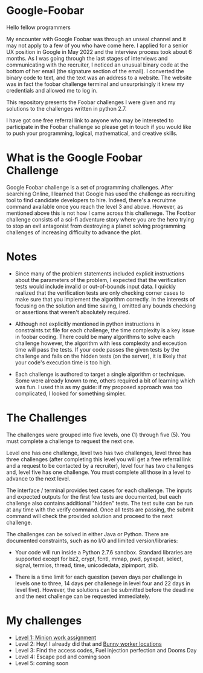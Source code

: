 # Google-Foobar

Hello fellow programmers

My encounter with Google Foobar was through an unseal channel and it may not apply to a few of you who have come here. I applied for a senior UX position in Google in May 2022 and the interview process took about 6 months. As I was going through the last stages of interviews and communicating with the recruiter, I noticed an unusual binary code at the bottom of her email (the signature section of the email). I converted the binary code to text, and the text was an address to a website. The website was in fact the foobar challenge terminal and unsurprisingly it knew my credentials and allowed me to log in. 

This repository presents the Foobar challenges I were given and my solutions to the challenges written in python 2.7. 

I have got one free referral link to anyone who may be interested to participate in the Foobar challenge so please get in touch if you would like to push your programming, logical, mathematical, and creative skills. 

# What is the Google Foobar Challenge

Google Foobar challenge is a set of programming challenges. After searching Online, I learned that Google has used the challenge as recruiting tool to find candidate developers to hire. Indeed, there's a recruitme command available once you reach the level 3 and above. However, as mentioned above this is not how I came across this challenege. The Footbar challenge consists of a sci-fi adventure story where you are the hero trying to stop an evil antagonist from destroying a planet solving programming challenges of increasing difficulty to advance the plot.

# Notes

* Since many of the problem statements included explicit instructions about the parameters of the problem, I expected that the verification tests would include invalid or out-of-bounds input data. I quickly realized that the verification tests are only checking corner cases to make sure that you implement the algorithm correctly. In the interests of focusing on the solution and time saving, I omitted any bounds checking or assertions that weren't absolutely required.

* Although not explicitly mentioned in python instructions in constraints.txt file for each challenge, the time complexity is a key issue in foobar coding. There could be many algorithms to solve each challenge however, the algorithm with less complexity and exceution time will pass the tests. If your code passes the given tests by the challenge and fails on the hidden tests (on the server), it is likely that your code's execution time is too high.

* Each challenge is authored to target a single algorithm or technique. Some were already known to me, others required a bit of learning which was fun. I used this as my guide: if my proposed approach was too complicated, I looked for something simpler.

# The Challenges

The challenges were grouped into five levels, one (1) through five (5). You must complete a challenge to request the next one. 

Level one has one challenge, level two has two challenges, level three has three challenges (after completing this level you will get a free referral link and a request to be contacted by a recruiter), level four has two challenges and, level five has one challenge. You must complete all those in a level to advance to the next level.

The interface / terminal provides test cases for each challenge. The inputs and expected outputs for the first few tests are documented, but each challenge also contains additional "hidden" tests. The test suite can be run at any time with the verify command. Once all tests are passing, the submit command will check the provided solution and proceed to the next challenge.

The challenges can be solved in either Java or Python. There are documented constraints, such as no I/O and limited version/libraries:

* Your code will run inside a Python 2.7.6 sandbox. Standard libraries are supported except for bz2, crypt, fcntl, mmap, pwd, pyexpat, select, signal, termios, thread, time, unicodedata, zipimport, zlib.

* There is a time limit for each question (seven days per challenge in levels one to three, 14 days per challenege in level four and 22 days in level five). However, the solutions can be submitted before the deadline and the next challenge can be requested immediately.

# My challenges

* <a href = "Level 1"> Level 1: Minion work assignment </a>
* Level 2: Hey! I already did that and <a href = "Level 2/Bunny worker locations">Bunny worker locations </a>
* Level 3: Find the access codes, Fuel injection perfection and Dooms Day
* Level 4: Escape pod and coming soon
* Level 5: coming soon
